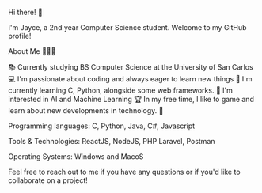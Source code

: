 Hi there! 👋

I'm Jayce, a 2nd year Computer Science student. Welcome to my GitHub profile!

About Me 🧑🏻‍💻

📚 Currently studying BS Computer Science at the University of San Carlos
💻 I'm passionate about coding and always eager to learn new things
🌱 I'm currently learning C, Python, alongside some web frameworks.
🤖 I'm interested in AI and Machine Learning
🏆 In my free time, I like to game and learn about new developments in technology. 🔧

Programming languages: C, Python, Java, C#, Javascript

Tools & Technologies: ReactJS, NodeJS, PHP Laravel, Postman

Operating Systems: Windows and MacoS

Feel free to reach out to me if you have any questions or if you'd like to collaborate on a project!
